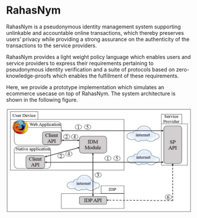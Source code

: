 # RahasNym

RahasNym is a pseudonymous identity management system supporting unlinkable and accountable online transactions, which thereby preserves users’ privacy while providing a strong assurance on the authenticity of the transactions to the service providers. 

RahasNym provides a light weight policy language which enables users and service providers to express their requirements pertaining to pseudonymous identity verification and a suite of protocols based on zero-knowledge-proofs which enables the fulfillment of these requirements.

Here, we provide a prototype implementation which simulates an ecommerce usecase on top of RahasNym. The system architecture is shown in the following figure.

![Image of Yaktocat](https://github.com/hasinitg/RahasNym/blob/master/RahasNym/images/RahasNym.png)
